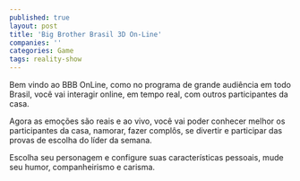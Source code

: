 ```yaml
---
published: true
layout: post
title: 'Big Brother Brasil 3D On-Line'
companies: ''
categories: Game
tags: reality-show
---
```

Bem vindo ao BBB OnLine, como no programa de grande audi&ecirc;ncia em todo Brasil, voc&ecirc; vai interagir online, em tempo real, com outros participantes da casa. 




Agora as emo&ccedil;&otilde;es s&atilde;o reais e ao vivo, voc&ecirc; vai poder conhecer melhor os participantes da casa, namorar, fazer compl&ocirc;s, se divertir e participar das provas de escolha do l&iacute;der da semana.




Escolha seu personagem e configure suas caracter&iacute;sticas pessoais, mude seu humor, companheirismo e carisma.






